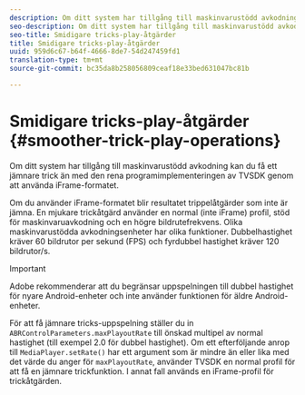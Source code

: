 ```yaml
---
description: Om ditt system har tillgång till maskinvarustödd avkodning kan du få ett jämnare trick än med den rena programimplementeringen av TVSDK genom att använda iFrame-formatet.
seo-description: Om ditt system har tillgång till maskinvarustödd avkodning kan du få ett jämnare trick än med den rena programimplementeringen av TVSDK genom att använda iFrame-formatet.
seo-title: Smidigare tricks-play-åtgärder
title: Smidigare tricks-play-åtgärder
uuid: 959d6c67-b64f-4666-8de7-54d247459fd1
translation-type: tm+mt
source-git-commit: bc35da8b258056809ceaf18e33bed631047bc81b

---
```



# Smidigare tricks-play-åtgärder {#smoother-trick-play-operations}

Om ditt system har tillgång till maskinvarustödd avkodning kan du få ett jämnare trick än med den rena programimplementeringen av TVSDK genom att använda iFrame-formatet.

<!--<a id="section_3DBFD7A3D1C7453096D3D3885E786263"></a>-->

Om du använder iFrame-formatet blir resultatet trippelåtgärder som inte är jämna. En mjukare trickåtgärd använder en normal (inte iFrame) profil, stöd för maskinvaruavkodning och en högre bildrutefrekvens. Olika maskinvarustödda avkodningsenheter har olika funktioner. Dubbelhastighet kräver 60 bildrutor per sekund (FPS) och fyrdubbel hastighet kräver 120 bildrutor/s.

>[!IMPORTANT]
>
>Adobe rekommenderar att du begränsar uppspelningen till dubbel hastighet för nyare Android-enheter och inte använder funktionen för äldre Android-enheter.

För att få jämnare tricks-uppspelning ställer du in `ABRControlParameters.maxPlayoutRate` till önskad multipel av normal hastighet (till exempel 2.0 för dubbel hastighet). Om ett efterföljande anrop till `MediaPlayer.setRate()` har ett argument som är mindre än eller lika med det värde du anger för `maxPlayoutRate`, använder TVSDK en normal profil för att få en jämnare trickfunktion. I annat fall används en iFrame-profil för trickåtgärden.